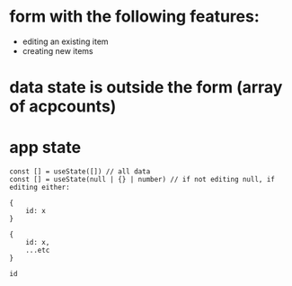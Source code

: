 # form with the following features:
- editing an existing item
- creating new items

# data state is outside the form (array of acpcounts)

# app state
```
const [] = useState([]) // all data 
const [] = useState(null | {} | number) // if not editing null, if editing either:

{
    id: x
}

{
    id: x,
    ...etc
}

id